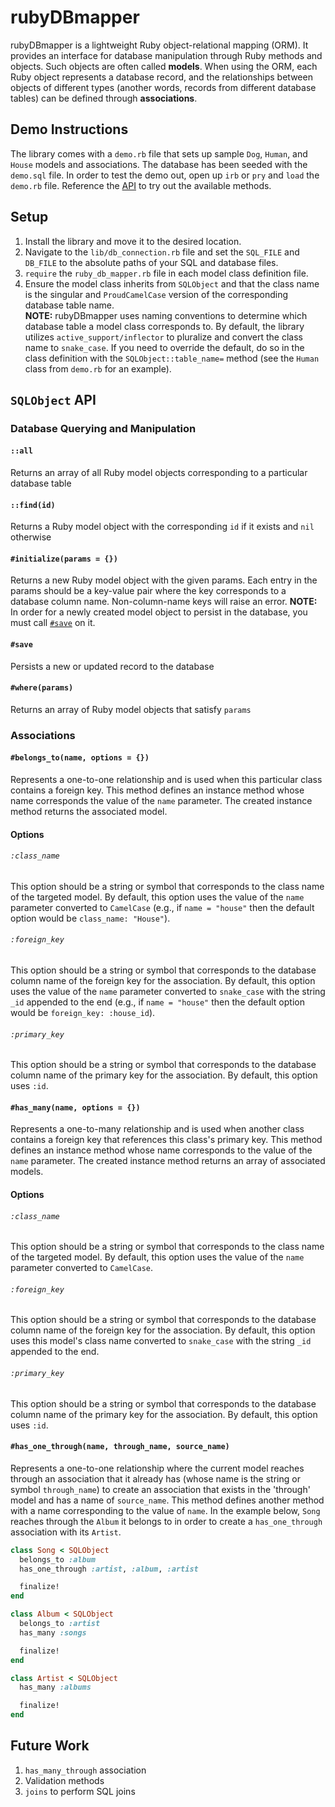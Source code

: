 # rubyDBmapper

rubyDBmapper is a lightweight Ruby object-relational mapping (ORM). It provides an interface for database manipulation through Ruby methods and objects.
Such objects are often called **models**. When using the ORM, each Ruby object represents a database record, and the relationships between
objects of different types (another words, records from different database tables) can be defined through **associations**.

## Demo Instructions

The library comes with a `demo.rb` file that sets up sample `Dog`, `Human`, and `House` models and associations. The database has been seeded with the `demo.sql` file. In order to test the demo out, open up `irb` or `pry` and `load` the `demo.rb` file. Reference the [API](#sqlobject-api) to try out the available methods.

## Setup

1. Install the library and move it to the desired location.
1. Navigate to the `lib/db_connection.rb` file and set the `SQL_FILE` and `DB_FILE` to the absolute paths of your SQL and database files.
1. `require` the `ruby_db_mapper.rb` file in each model class definition file.
1. Ensure the model class inherits from `SQLObject` and that the class name is the singular and `ProudCamelCase` version
of the corresponding database table name. <br />**NOTE:** rubyDBmapper uses naming conventions to determine which database table a model class corresponds to.
By default, the library utilizes `active_support/inflector` to pluralize and convert the class name to `snake_case`.
If you need to override the default, do so in the class definition with the `SQLObject::table_name=` method (see the `Human` class from `demo.rb` for an example).

## `SQLObject` API

### Database Querying and Manipulation

#### `::all`

Returns an array of all Ruby model objects corresponding to a particular database table

#### `::find(id)`

Returns a Ruby model object with the corresponding `id` if it exists and `nil` otherwise

#### `#initialize(params = {})`

Returns a new Ruby model object with the given params. Each entry in the params should be a key-value pair where the key corresponds to a database column name. Non-column-name keys will raise an error. **NOTE:** In order for a newly created model object to persist in the database, you must call [`#save`](#save) on it.

#### `#save`

Persists a new or updated record to the database

#### `#where(params)`

Returns an array of Ruby model objects that satisfy `params`

### Associations

#### `#belongs_to(name, options = {})`

Represents a one-to-one relationship and is used when this particular class contains a foreign key. This method defines an instance method whose name corresponds the value of the `name` parameter. The created instance method returns the associated model.

#### Options

###### `:class_name`

This option should be a string or symbol that corresponds to the class name of the targeted model. By default, this option uses the value of the `name` parameter converted to `CamelCase` (e.g., if `name = "house"` then the default option would be `class_name: "House"`).

###### `:foreign_key`

This option should be a string or symbol that corresponds to the database column name of the foreign key for the association. By default, this option uses the value of the `name` parameter converted to `snake_case` with the string `_id` appended to the end (e.g., if `name = "house"` then the default option would be `foreign_key: :house_id`).

###### `:primary_key`

This option should be a string or symbol that corresponds to the database column name of the primary key for the association. By default, this option uses `:id`.

#### `#has_many(name, options = {})`

Represents a one-to-many relationship and is used when another class contains a foreign key that references this class's primary key. This method defines an instance method whose name corresponds to the value of the `name` parameter. The created instance method returns an array of associated models.

#### Options

###### `:class_name`

This option should be a string or symbol that corresponds to the class name of the targeted model. By default, this option uses the value of the `name` parameter converted to `CamelCase`.

###### `:foreign_key`

This option should be a string or symbol that corresponds to the database column name of the foreign key for the association. By default, this option uses this model's class name converted to `snake_case` with the string `_id` appended to the end.

###### `:primary_key`

This option should be a string or symbol that corresponds to the database column name of the primary key for the association. By default, this option uses `:id`.


#### `#has_one_through(name, through_name, source_name)`

Represents a one-to-one relationship where the current model reaches through an association that it already has (whose name is the string or symbol `through_name`) to create an association that exists in the 'through' model and has a name of `source_name`. This method defines another method with a name corresponding to the value of `name`. In the example below, `Song` reaches through the `Album` it belongs to in order to create a `has_one_through` association with its `Artist`.

```ruby
class Song < SQLObject
  belongs_to :album
  has_one_through :artist, :album, :artist

  finalize!
end

class Album < SQLObject
  belongs_to :artist
  has_many :songs

  finalize!
end

class Artist < SQLObject
  has_many :albums

  finalize!
end
```

## Future Work

1. `has_many_through` association
1. Validation methods
1. `joins` to perform SQL joins

